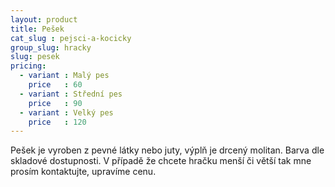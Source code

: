 ```yaml
---
layout: product
title: Pešek
cat_slug : pejsci-a-kocicky
group_slug: hracky
slug: pesek
pricing:
  - variant : Malý pes
    price   : 60
  - variant : Střední pes
    price   : 90
  - variant : Velký pes
    price   : 120
---
```


Pešek je vyroben z pevné látky nebo juty, výplň je drcený molitan. Barva dle skladové dostupnosti.  V případě že chcete hračku menší či větší tak mne prosím kontaktujte, upravíme cenu.

